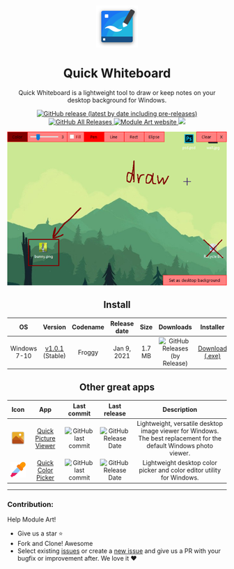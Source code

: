 <p align="center">
  <img src="/quick-whiteboard/resources/imgs/whiteboard96.png">
</p>
<h1 align="center">Quick Whiteboard</h1>

<p align="center">
  Quick Whiteboard is a lightweight tool to draw or keep notes on your desktop background for Windows.
</p>

<p align="center">
  <a href="https://github.com/ModuleArt/quick-whiteboard/releases">
    <img alt="GitHub release (latest by date including pre-releases)" src="https://img.shields.io/github/v/release/moduleart/quick-whiteboard?include_prereleases">
    <img alt="GitHub All Releases" src="https://img.shields.io/github/downloads/ModuleArt/quick-whiteboard/total">
  </a>
  <a href="https://moduleart.github.io">
    <img alt="Module Art website" src="https://img.shields.io/badge/www-moduleart-%2300BCD4">
  </a>
  <a alt="Trello roadmap" href="https://trello.com/b/VaDaCjjR/quick-whiteboard">
    <img src="https://img.shields.io/badge/planner-trello-%230079BF" />
  </a>
</p>

<p align="center">	
  <a href="https://moduleart.github.io/quick-whiteboard">
    <img src="/docs/screenshots/bunny.png">
  </a>
</p>

<h2 align="center">Install</h2>

| OS | Version | Codename | Release date | Size | Downloads | Installer |
| :---: | :---: | :---: | :---: | :---: | :---: | :---: |
| Windows 7-10 | <a href="https://github.com/ModuleArt/quick-whiteboard/releases/tag/v1.0.1">v1.0.1</a> (Stable) | Froggy | Jan 9, 2021 | 1.7 MB | ![GitHub Releases (by Release)](https://img.shields.io/github/downloads/ModuleArt/quick-whiteboard/v1.0.1/total?label=latest%40v1.0.1) | <a href="https://github.com/ModuleArt/quick-whiteboard/releases/download/v1.0.1/QuickWhiteboard-Setup.exe">Download (.exe)</a> |

<h2 align="center">Other great apps</h2>

| Icon | App | Last commit | Last release | Description |
| :---: | :---: | :---: | :---: | :---: |
| <img src="https://github.com/ModuleArt/quick-picture-viewer/blob/master/quick-picture-viewer/resources/imgs/picture64.png?raw=true"/> | <a href="https://github.com/ModuleArt/quick-picture-viewer/">Quick Picture Viewer</a> | ![GitHub last commit](https://img.shields.io/github/last-commit/ModuleArt/quick-picture-viewer) | ![GitHub Release Date](https://img.shields.io/github/release-date/ModuleArt/quick-picture-viewer) | Lightweight, versatile desktop image viewer for Windows. The best replacement for the default Windows photo viewer. |
| <img src="https://github.com/ModuleArt/quick-color-picker/blob/master/quick-color-picker/resources/imgs/picker64.png?raw=true"/> | <a href="https://github.com/ModuleArt/quick-color-picker/">Quick Color Picker</a> | ![GitHub last commit](https://img.shields.io/github/last-commit/moduleart/quick-color-picker) | ![GitHub Release Date](https://img.shields.io/github/release-date/ModuleArt/quick-color-picker) | Lightweight desktop color picker and color editor utility for Windows. |

<hr>

### Contribution:

Help Module Art!

* Give us a star ⭐
* Fork and Clone! Awesome
* Select existing <a href="https://github.com/ModuleArt/quick-whiteboard/issues">issues</a> or create a <a href="https://github.com/ModuleArt/quick-whiteboard/issues/new">new issue</a> and give us a PR with your bugfix or improvement after. We love it ❤
